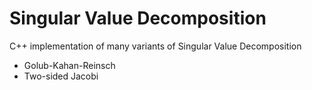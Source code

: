# Singular Value Decomposition
C++ implementation of many variants of Singular Value Decomposition

- Golub-Kahan-Reinsch 
- Two-sided Jacobi
